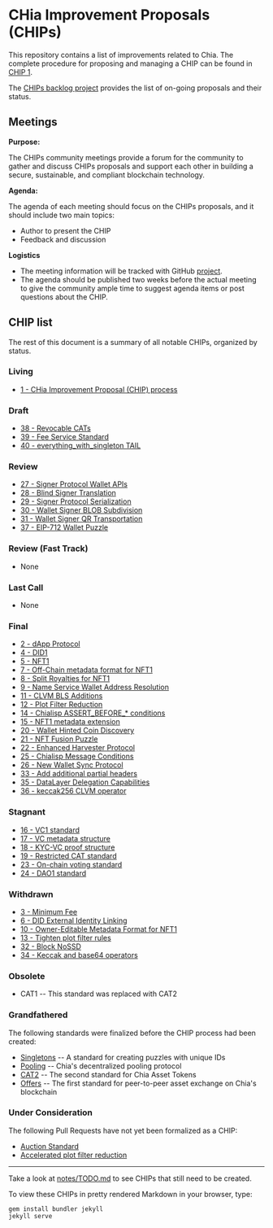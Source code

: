 # CHia Improvement Proposals (CHIPs)

This repository contains a list of improvements related to Chia. The complete procedure for proposing and managing a CHIP can be found in [CHIP 1](/CHIPs/chip-0001.md).

The [CHIPs backlog project](https://github.com/Chia-Network/chips/projects/1) provides the list of on-going proposals and their status. 

## Meetings
**Purpose:**

The CHIPs community meetings provide a forum for the community to gather and discuss CHIPs proposals and support each other in building a secure, sustainable, and compliant blockchain technology. 

**Agenda:**

The agenda of each meeting should focus on the CHIPs proposals, and it should include two main topics: 
- Author to present the CHIP
- Feedback and discussion

**Logistics**
- The meeting information will be tracked with GitHub [project](https://github.com/Chia-Network/dev-community-meetings/projects/1). 
- The agenda should be published two weeks before the actual meeting to give the community ample time to suggest agenda items or post questions about the CHIP. 


## CHIP list
The rest of this document is a summary of all notable CHIPs, organized by status.

### Living
* [1 - CHia Improvement Proposal (CHIP) process](/CHIPs/chip-0001.md)

### Draft
* [38 - Revocable CATs](https://github.com/Chia-Network/chips/pull/136)
* [39 - Fee Service Standard](https://github.com/Chia-Network/chips/pull/138)
* [40 - everything_with_singleton TAIL](https://github.com/Chia-Network/chips/pull/139)

### Review
* [27 - Signer Protocol Wallet APIs](https://github.com/Chia-Network/chips/pull/102)
* [28 - Blind Signer Translation](https://github.com/Chia-Network/chips/pull/103)
* [29 - Signer Protocol Serialization](https://github.com/Chia-Network/chips/pull/104)
* [30 - Wallet Signer BLOB Subdivision](https://github.com/Chia-Network/chips/pull/105)
* [31 - Wallet Signer QR Transportation](https://github.com/Chia-Network/chips/pull/106)
* [37 - EIP-712 Wallet Puzzle](https://github.com/Chia-Network/chips/pull/132)

### Review (Fast Track)
* None

### Last Call
* None

### Final
* [2 - dApp Protocol](/CHIPs/chip-0002.md)
* [4 - DID1](/CHIPs/chip-0004.md)
* [5 - NFT1](/CHIPs/chip-0005.md)
* [7 - Off-Chain metadata format for NFT1](/CHIPs/chip-0007.md)
* [8 - Split Royalties for NFT1](/CHIPs/chip-0008.md)
* [9 - Name Service Wallet Address Resolution](/CHIPs/chip-0009.md)
* [11 - CLVM BLS Additions](/CHIPs/chip-0011.md)
* [12 - Plot Filter Reduction](/CHIPs/chip-0012.md)
* [14 - Chialisp ASSERT_BEFORE_* conditions](/CHIPs/chip-0014.md)
* [15 - NFT1 metadata extension](/CHIPs/chip-0015.md)
* [20 - Wallet Hinted Coin Discovery](/CHIPs/chip-0020.md)
* [21 - NFT Fusion Puzzle](/CHIPs/chip-0021.md)
* [22 - Enhanced Harvester Protocol](/CHIPs/chip-0022.md)
* [25 - Chialisp Message Conditions](/CHIPs/chip-0025.md)
* [26 - New Wallet Sync Protocol](/CHIPs/chip-0026.md)
* [33 - Add additional partial headers](/CHIPs/chip-0033.md)
* [35 - DataLayer Delegation Capabilities](/CHIPs/chip-0035.md)
* [36 - keccak256 CLVM operator](/CHIPs/chip-0036.md)

### Stagnant
* [16 - VC1 standard](https://github.com/Chia-Network/chips/pull/65)
* [17 - VC metadata structure](https://github.com/Chia-Network/chips/pull/66)
* [18 - KYC-VC proof structure](https://github.com/Chia-Network/chips/pull/67)
* [19 - Restricted CAT standard](https://github.com/Chia-Network/chips/pull/68)
* [23 - On-chain voting standard](https://github.com/Chia-Network/chips/pull/90)
* [24 - DAO1 standard](https://github.com/Chia-Network/chips/pull/93)

### Withdrawn
* [3 - Minimum Fee](https://github.com/Chia-Network/chips/pull/13)
* [6 - DID External Identity Linking](https://github.com/Chia-Network/chips/pull/12)
* [10 - Owner-Editable Metadata Format for NFT1](https://github.com/Chia-Network/chips/pull/33)
* [13 - Tighten plot filter rules](https://github.com/Chia-Network/chips/pull/57)
* [32 - Block NoSSD](https://github.com/Chia-Network/chips/pull/111)
* [34 - Keccak and base64 operators](https://github.com/Chia-Network/chips/pull/116)

### Obsolete
* CAT1 -- This standard was replaced with CAT2

### Grandfathered
The following standards were finalized before the CHIP process had been created:
* [Singletons](https://chialisp.com/singletons) -- A standard for creating puzzles with unique IDs
* [Pooling](https://chialisp.com/pooling) -- Chia's decentralized pooling protocol
* [CAT2](https://chialisp.com/cats) -- The second standard for Chia Asset Tokens
* [Offers](https://chialisp.com/offers) -- The first standard for peer-to-peer asset exchange on Chia's blockchain

### Under Consideration
The following Pull Requests have not yet been formalized as a CHIP:
* [Auction Standard](https://github.com/Chia-Network/chips/pull/24)
* [Accelerated plot filter reduction](https://github.com/Chia-Network/chips/pull/95)

-----

Take a look at [notes/TODO.md](/notes/TODO.md) to see CHIPs that still need to be created.

To view these CHIPs in pretty rendered Markdown in your browser, type:

```
gem install bundler jekyll
jekyll serve
```
